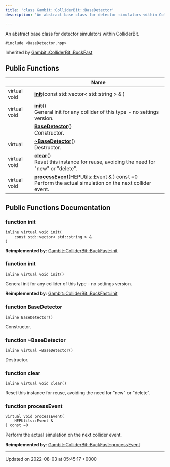 ```yaml
---
title: 'class Gambit::ColliderBit::BaseDetector'
description: 'An abstract base class for detector simulators within ColliderBit. '

---
```









An abstract base class for detector simulators within ColliderBit. 


`#include <BaseDetector.hpp>`

Inherited by [Gambit::ColliderBit::BuckFast](/documentation/code/gambit_sphinx/classes/classgambit_1_1colliderbit_1_1buckfast/)

## Public Functions

|                | Name           |
| -------------- | -------------- |
| virtual void | **[init](/documentation/code/gambit_sphinx/classes/classgambit_1_1colliderbit_1_1basedetector/#function-init)**(const std::vector< std::string > & ) |
| virtual void | **[init](/documentation/code/gambit_sphinx/classes/classgambit_1_1colliderbit_1_1basedetector/#function-init)**()<br>General init for any collider of this type - no settings version.  |
| | **[BaseDetector](/documentation/code/gambit_sphinx/classes/classgambit_1_1colliderbit_1_1basedetector/#function-basedetector)**()<br>Constructor.  |
| virtual | **[~BaseDetector](/documentation/code/gambit_sphinx/classes/classgambit_1_1colliderbit_1_1basedetector/#function-~basedetector)**()<br>Destructor.  |
| virtual void | **[clear](/documentation/code/gambit_sphinx/classes/classgambit_1_1colliderbit_1_1basedetector/#function-clear)**()<br>Reset this instance for reuse, avoiding the need for "new" or "delete".  |
| virtual void | **[processEvent](/documentation/code/gambit_sphinx/classes/classgambit_1_1colliderbit_1_1basedetector/#function-processevent)**(HEPUtils::Event & ) const =0<br>Perform the actual simulation on the next collider event.  |

## Public Functions Documentation

### function init

```
inline virtual void init(
    const std::vector< std::string > & 
)
```


**Reimplemented by**: [Gambit::ColliderBit::BuckFast::init](/documentation/code/gambit_sphinx/classes/classgambit_1_1colliderbit_1_1buckfast/#function-init)


### function init

```
inline virtual void init()
```

General init for any collider of this type - no settings version. 

**Reimplemented by**: [Gambit::ColliderBit::BuckFast::init](/documentation/code/gambit_sphinx/classes/classgambit_1_1colliderbit_1_1buckfast/#function-init)


### function BaseDetector

```
inline BaseDetector()
```

Constructor. 

### function ~BaseDetector

```
inline virtual ~BaseDetector()
```

Destructor. 

### function clear

```
inline virtual void clear()
```

Reset this instance for reuse, avoiding the need for "new" or "delete". 

### function processEvent

```
virtual void processEvent(
    HEPUtils::Event & 
) const =0
```

Perform the actual simulation on the next collider event. 

**Reimplemented by**: [Gambit::ColliderBit::BuckFast::processEvent](/documentation/code/gambit_sphinx/classes/classgambit_1_1colliderbit_1_1buckfast/#function-processevent)


-------------------------------

Updated on 2022-08-03 at 05:45:17 +0000